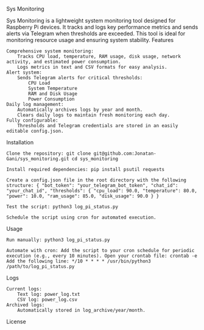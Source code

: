 Sys Monitoring

Sys Monitoring is a lightweight system monitoring tool designed for Raspberry Pi devices. It tracks and logs key performance metrics and sends alerts via Telegram when thresholds are exceeded. This tool is ideal for monitoring resource usage and ensuring system stability.
Features

    Comprehensive system monitoring:
        Tracks CPU load, temperature, RAM usage, disk usage, network activity, and estimated power consumption.
        Logs metrics in text and CSV formats for easy analysis.
    Alert system:
        Sends Telegram alerts for critical thresholds:
            CPU Load
            System Temperature
            RAM and Disk Usage
            Power Consumption
    Daily log management:
        Automatically archives logs by year and month.
        Clears daily logs to maintain fresh monitoring each day.
    Fully configurable:
        Thresholds and Telegram credentials are stored in an easily editable config.json.

Installation

    Clone the repository: git clone git@github.com:Jonatan-Gani/sys_monitoring.git cd sys_monitoring

    Install required dependencies: pip install psutil requests

    Create a config.json file in the root directory with the following structure: { "bot_token": "your_telegram_bot_token", "chat_id": "your_chat_id", "thresholds": { "cpu_load": 90.0, "temperature": 80.0, "power": 10.0, "ram_usage": 85.0, "disk_usage": 90.0 } }

    Test the script: python3 log_pi_status.py

    Schedule the script using cron for automated execution.

Usage

    Run manually: python3 log_pi_status.py

    Automate with cron: Add the script to your cron schedule for periodic execution (e.g., every 10 minutes). Open your crontab file: crontab -e Add the following line: */10 * * * * /usr/bin/python3 /path/to/log_pi_status.py

Logs

    Current logs:
        Text log: power_log.txt
        CSV log: power_log.csv
    Archived logs:
        Automatically stored in log_archive/year/month.

License
